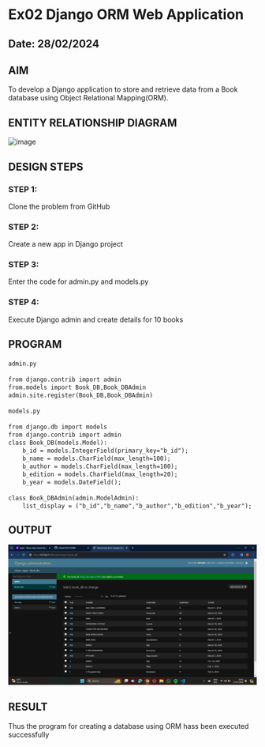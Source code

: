 # Ex02 Django ORM Web Application
## Date: 28/02/2024

## AIM
To develop a Django application to store and retrieve data from a Book database using Object Relational Mapping(ORM).

## ENTITY RELATIONSHIP DIAGRAM
![image](https://github.com/nithish143257/ORM/assets/113762839/600ba062-d9c9-46ab-a8d8-64aa89a2879f)

## DESIGN STEPS

### STEP 1:
Clone the problem from GitHub

### STEP 2:
Create a new app in Django project

### STEP 3:
Enter the code for admin.py and models.py

### STEP 4:
Execute Django admin and create details for 10 books

## PROGRAM

```
admin.py

from django.contrib import admin
from.models import Book_DB,Book_DBAdmin
admin.site.register(Book_DB,Book_DBAdmin)

models.py

from django.db import models
from django.contrib import admin
class Book_DB(models.Model):
    b_id = models.IntegerField(primary_key="b_id");
    b_name = models.CharField(max_length=100);
    b_author = models.CharField(max_length=100);
    b_edition = models.CharField(max_length=20);
    b_year = models.DateField();

class Book_DBAdmin(admin.ModelAdmin):
    list_display = ("b_id","b_name","b_author","b_edition","b_year");
```

## OUTPUT

![alt text](<Screenshot (132).png>)


## RESULT
Thus the program for creating a database using ORM hass been executed successfully
